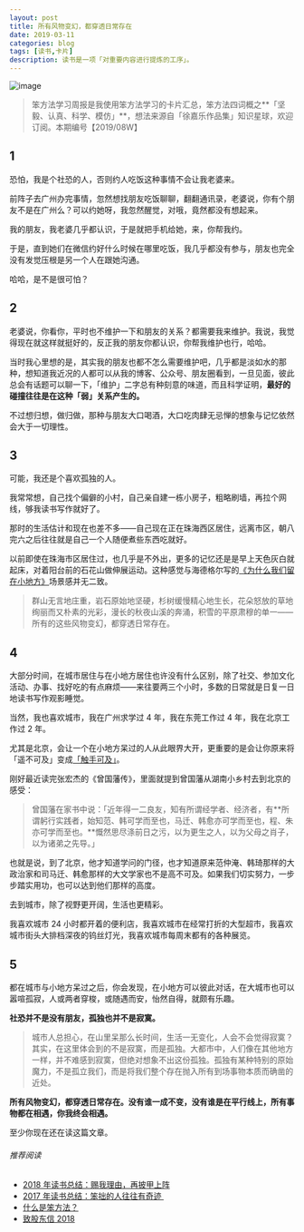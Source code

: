```yaml
---
layout: post
title: 所有风物变幻，都穿透日常存在
date: 2019-03-11
categories: blog
tags: [读书,卡片]
description: 读书是一项「对重要内容进行提炼的工序」。
---
```



![image](http://upload-images.jianshu.io/upload_images/32598-c9145cd43de237ff?imageMogr2/auto-orient/strip%7CimageView2/2/w/1240)

> 笨方法学习周报是我使用笨方法学习的卡片汇总，笨方法四词概之**「坚毅、认真、科学、模仿」**，想法来源自「徐嘉乐作品集」知识星球，欢迎订阅。本期编号【2019/08W】

## 1

恐怕，我是个社恐的人，否则约人吃饭这种事情不会让我老婆来。

前阵子去广州办完事情，忽然想找朋友吃饭聊聊，翻翻通讯录，老婆说，你有个朋友不是在广州么？可以约她呀，我忽然醒觉，对哦，竟然都没有想起来。

我的朋友，我老婆几乎都认识，于是就把手机给她，来，你帮我约。

于是，直到她们在微信约好什么时候在哪里吃饭，我几乎都没有参与，朋友也完全没有发觉压根是另一个人在跟她沟通。

哈哈，是不是很可怕？

## 2

老婆说，你看你，平时也不维护一下和朋友的关系？都需要我来维护。我说，我觉得现在就这样就挺好的，反正我的朋友你都认识，你帮我维护也行，哈哈。

当时我心里想的是，其实我的朋友也都不怎么需要维护吧，几乎都是淡如水的那种，想知道我近况的人都可以从我的博客、公众号、朋友圈看到，一旦见面，彼此总会有话题可以聊一下，「维护」二字总有种刻意的味道，而且科学证明，**最好的碰撞往往是在这种「弱」关系产生的。**

不过想归想，做归做，那种与朋友大口喝酒，大口吃肉肆无忌惮的想象与记忆依然会大于一切理性。

## 3

可能，我还是个喜欢孤独的人。

我常常想，自己找个偏僻的小村，自己亲自建一栋小房子，粗略刷墙，再拉个网线，够我读书写作就好了。

那时的生活估计和现在也差不多——自己现在正在珠海西区居住，远离市区，朝八完六之后往往就是自己一个人随便煮些东西吃就好。

以前即使在珠海市区居住过，也几乎是不外出，更多的记忆还是是早上天色灰白就起床，对着阳台前的石花山做伸展运动。这种感觉与海德格尔写的[《为什么我们留在小地方》](https://site.douban.com/www.heilan.com/widget/notes/9724557/note/361714689/)场景感并无二致。

> 群山无言地庄重，岩石原始地坚硬，杉树缓慢精心地生长，花朵怒放的草地绚丽而又朴素的光彩，漫长的秋夜山溪的奔涌，积雪的平原肃穆的单一——所有的这些风物变幻，都穿透日常存在。

## 4

大部分时间，在城市居住与在小地方居住也许没有什么区别，除了社交、参加文化活动、办事、找好吃的有点麻烦——来往要两三个小时，多数的日常就是日复一日地读书写作观影睡觉。

当然，我也喜欢城市，我在广州求学过 4 年，我在东莞工作过 4 年，我在北京工作过 2 年。

尤其是北京，会让一个在小地方呆过的人从此眼界大开，更重要的是会让你原来将「遥不可及」变成[「触手可及」](https://www.cnfeat.com/blog/2017/10/18/MyWritingCoach/)。

刚好最近读完张宏杰的《曾国藩传》，里面就提到曾国藩从湖南小乡村去到北京的感受：

> 曾国藩在家书中说：「近年得一二良友，知有所谓经学者、经济者，有**所谓躬行实践者，始知范、韩可学而至也，马迁、韩愈亦可学而至也，程、朱亦可学而至也。**慨然思尽涤前日之污，以为更生之人，以为父母之肖子，以为诸弟之先导。」

也就是说，到了北京，他才知道学问的门径，也才知道原来范仲淹、韩琦那样的大政治家和司马迁、韩愈那样的大文学家也不是高不可及。如果我们切实努力，一步步踏实用功，也可以达到他们那样的高度。

去到城市，除了视野更开阔，生活也更精彩。

我喜欢城市 24 小时都开着的便利店，我喜欢城市在经常打折的大型超市，我喜欢城市街头大排档深夜的钨丝灯光，我喜欢城市每周末都有的各种展览。

## 5

都在城市与小地方呆过之后，你会发现，在小地方可以彼此对话，在大城市也可以嚣喧孤寂，人或两者穿梭，或随遇而安，怡然自得，就颇有乐趣。

**社恐并不是没有朋友，孤独也并不是寂寞。**

> 城市人总担心，在山里呆那么长时间，生活一无变化，人会不会觉得寂寞？其实，在这里体会到的不是寂寞，而是孤独。大都市中，人们像在其他地方一样，并不难感到寂寞，但绝对想象不出这份孤独。孤独有某种特别的原始魔力，不是孤立我们，而是将我们整个存在抛入所有到场事物本质而确凿的近处。

**所有风物变幻，都穿透日常存在。没有谁一成不变，没有谁是在平行线上，所有事物都在相遇，你我终会相遇。**

至少你现在还在读这篇文章。

###### 推荐阅读 

- [2018 年读书总结：赐我理由，再披甲上阵](https://mp.weixin.qq.com/s?__biz=MzA4MTQ0NDQxNg==&mid=2650639964&idx=1&sn=2f0ae0a0ec855d2b2fb7ccdd0fb82475&chksm=879dc573b0ea4c650ab8120790b8e542130c5ce0f1aa08192d67e95ca8d587797afa2104410f&token=468183103&lang=zh_CN#rd)
- [2017 年读书总结：笨拙的人往往有奇迹 ](https://mp.weixin.qq.com/s?__biz=MzA4MTQ0NDQxNg==&mid=2650639495&idx=1&sn=c4e20f2d296f9bf7ae7e1d4449427dde&chksm=879dc7a8b0ea4ebe5960f5f05fa881378828baa482917c729f8106fec87ac10ee40aedab2e3b&token=2060945290&lang=zh_CN&scene=21#wechat_redirect) 
- [什么是笨方法？](https://mp.weixin.qq.com/s?__biz=MzA4MTQ0NDQxNg==&mid=2650639834&idx=1&sn=7d6e7b978ca39be434b0bfc6084e3f7a&chksm=879dc6f5b0ea4fe3864b7bc4f8a1849dbfc85ef80e2de6f9542886f791b9ab4f4c660496d507&token=2060945290&lang=zh_CN&scene=21#wechat_redirect) 
- [致股东信 2018](https://mp.weixin.qq.com/s?__biz=MzA4MTQ0NDQxNg==&mid=2650639834&idx=1&sn=7d6e7b978ca39be434b0bfc6084e3f7a&chksm=879dc6f5b0ea4fe3864b7bc4f8a1849dbfc85ef80e2de6f9542886f791b9ab4f4c660496d507&token=2060945290&lang=zh_CN&scene=21#wechat_redirect) 

